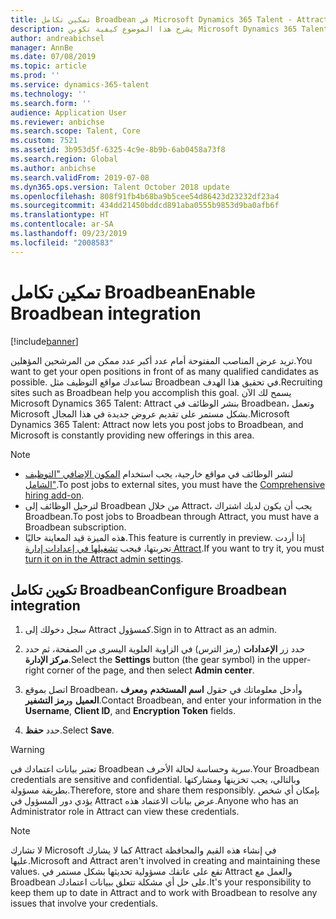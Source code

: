 ```yaml
---
title: تمكين تكامل Broadbean في Microsoft Dynamics 365 Talent - Attract
description: يشرح هذا الموضوع كيفية تكوين Microsoft Dynamics 365 Talent - Attract لنشر الوظائف في لوحات وظائف خارجية مثل Broadbean.
author: andreabichsel
manager: AnnBe
ms.date: 07/08/2019
ms.topic: article
ms.prod: ''
ms.service: dynamics-365-talent
ms.technology: ''
ms.search.form: ''
audience: Application User
ms.reviewer: anbichse
ms.search.scope: Talent, Core
ms.custom: 7521
ms.assetid: 3b953d5f-6325-4c9e-8b9b-6ab0458a73f8
ms.search.region: Global
ms.author: anbichse
ms.search.validFrom: 2019-07-08
ms.dyn365.ops.version: Talent October 2018 update
ms.openlocfilehash: 808f91fb4b68ba9b5cee54d86423d23232df23a4
ms.sourcegitcommit: 434dd21450bddcd891aba0555b9853d9ba0afb6f
ms.translationtype: HT
ms.contentlocale: ar-SA
ms.lasthandoff: 09/23/2019
ms.locfileid: "2008583"
---
```

# <a name="enable-broadbean-integration"></a><span data-ttu-id="f10db-103">تمكين تكامل Broadbean</span><span class="sxs-lookup"><span data-stu-id="f10db-103">Enable Broadbean integration</span></span>

[!include[banner](../includes/banner.md)]

<span data-ttu-id="f10db-104">تريد عرض المناصب المفتوحة أمام عدد أكبر عدد ممكن من المرشحين المؤهلين.</span><span class="sxs-lookup"><span data-stu-id="f10db-104">You want to get your open positions in front of as many qualified candidates as possible.</span></span> <span data-ttu-id="f10db-105">تساعدك مواقع التوظيف مثل Broadbean في تحقيق هذا الهدف.</span><span class="sxs-lookup"><span data-stu-id="f10db-105">Recruiting sites such as Broadbean help you accomplish this goal.</span></span> <span data-ttu-id="f10db-106">يسمح لك الآن Microsoft Dynamics 365 Talent: Attract بنشر الوظائف في Broadbean، وتعمل Microsoft بشكل مستمر على تقديم عروض جديدة في هذا المجال.</span><span class="sxs-lookup"><span data-stu-id="f10db-106">Microsoft Dynamics 365 Talent: Attract now lets you post jobs to Broadbean, and Microsoft is constantly providing new offerings in this area.</span></span>

> [!NOTE]
> - <span data-ttu-id="f10db-107">لنشر الوظائف في مواقع خارجية، يجب استخدام [المكون الإضافي "التوظيف الشامل"](https://docs.microsoft.com/dynamics365/unified-operations/talent/attract-comprehensive-hiring).</span><span class="sxs-lookup"><span data-stu-id="f10db-107">To post jobs to external sites, you must have the [Comprehensive hiring add-on](https://docs.microsoft.com/dynamics365/unified-operations/talent/attract-comprehensive-hiring).</span></span>
> - <span data-ttu-id="f10db-108">لترحيل الوظائف إلى Broadbean من خلال Attract، يجب أن يكون لديك اشتراك Broadbean.</span><span class="sxs-lookup"><span data-stu-id="f10db-108">To post jobs to Broadbean through Attract, you must have a Broadbean subscription.</span></span>
> - <span data-ttu-id="f10db-109">هذه الميزة قيد المعاينة حاليًا.</span><span class="sxs-lookup"><span data-stu-id="f10db-109">This feature is currently in preview.</span></span> <span data-ttu-id="f10db-110">إذا أردت تجربتها، فيجب [تشغيلها في إعدادات إدارة Attract](https://docs.microsoft.com/dynamics365/unified-operations/talent/access-preview-feature).</span><span class="sxs-lookup"><span data-stu-id="f10db-110">If you want to try it, you must [turn it on in the Attract admin settings](https://docs.microsoft.com/dynamics365/unified-operations/talent/access-preview-feature).</span></span>

## <a name="configure-broadbean-integration"></a><span data-ttu-id="f10db-111">تكوين تكامل Broadbean</span><span class="sxs-lookup"><span data-stu-id="f10db-111">Configure Broadbean integration</span></span>

1. <span data-ttu-id="f10db-112">سجل دخولك إلى Attract كمسؤول.</span><span class="sxs-lookup"><span data-stu-id="f10db-112">Sign in to Attract as an admin.</span></span>

2. <span data-ttu-id="f10db-113">حدد زر **الإعدادات** (رمز الترس) في الزاوية العلوية اليسرى من الصفحة، ثم حدد **مركز الإدارة**.</span><span class="sxs-lookup"><span data-stu-id="f10db-113">Select the **Settings** button (the gear symbol) in the upper-right corner of the page, and then select **Admin center**.</span></span>

3. <span data-ttu-id="f10db-114">اتصل بموقع Broadbean، وأدخل معلوماتك في حقول **اسم المستخدم** و**معرف العميل** و**رمز التشفير**.</span><span class="sxs-lookup"><span data-stu-id="f10db-114">Contact Broadbean, and enter your information in the **Username**, **Client ID**, and **Encryption Token** fields.</span></span>

4. <span data-ttu-id="f10db-115">حدد **حفظ**.</span><span class="sxs-lookup"><span data-stu-id="f10db-115">Select **Save**.</span></span>

> [!WARNING]
> <span data-ttu-id="f10db-116">تعتبر بيانات اعتمادك في Broadbean سرية وحساسة لحالة الأحرف.</span><span class="sxs-lookup"><span data-stu-id="f10db-116">Your Broadbean credentials are sensitive and confidential.</span></span> <span data-ttu-id="f10db-117">وبالتالي، يجب تخزينها ومشاركتها بطريقة مسؤولة.</span><span class="sxs-lookup"><span data-stu-id="f10db-117">Therefore, store and share them responsibly.</span></span> <span data-ttu-id="f10db-118">بإمكان أي شخص يؤدي دور المسؤول في Attract عرض بيانات الاعتماد هذه.</span><span class="sxs-lookup"><span data-stu-id="f10db-118">Anyone who has an Administrator role in Attract can view these credentials.</span></span>

> [!NOTE]
> <span data-ttu-id="f10db-119">لا تشارك Microsoft كما لا يشارك Attract في إنشاء هذه القيم والمحافظة عليها.</span><span class="sxs-lookup"><span data-stu-id="f10db-119">Microsoft and Attract aren't involved in creating and maintaining these values.</span></span> <span data-ttu-id="f10db-120">تقع على عاتقك مسؤولية تحديثها بشكل مستمر في Attract والعمل مع Broadbean على حل أي مشكلة تتعلق ببيانات اعتمادك.</span><span class="sxs-lookup"><span data-stu-id="f10db-120">It's your responsibility to keep them up to date in Attract and to work with Broadbean to resolve any issues that involve your credentials.</span></span>
